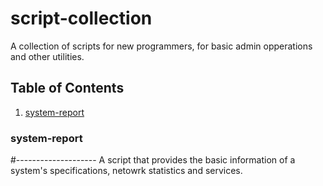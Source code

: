 # script-collection
A collection of scripts for new programmers, for basic admin opperations and other utilities.

## Table of Contents
1. [system-report](#system-report)


### system-report
#--------------------
A script that provides the basic information of a system's specifications, netowrk statistics and services.
